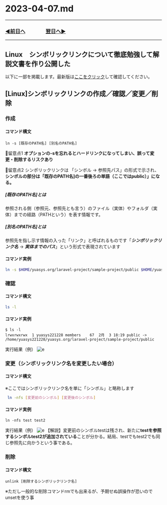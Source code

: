 # 2023-04-07.md

---

### [◀️前日へ](https://github.com/yuasys/chatty-journal/blob/main/2023/04/2023-04-06.md)&emsp;&emsp;&emsp;&emsp;[翌日へ▶️](https://github.com/yuasys/chatty-journal/blob/main/2023/04/2023-04-08.md)

---

## Linux　シンボリックリンクについて徹底勉強して解説文書を作り公開した

以下に一部を掲載します。最新版は[ここをクリック](https://hackmd.io/@yuasys/HJ_U0mTZ2)して確認してください。

## [Linux]シンボリックリンクの作成／確認／変更／削除

### 作成

#### コマンド構文

```bash=
ln -s [既存のPATH名] [別名のPATH名]
```

💓留意点1 **オプションの-sを忘れるとハードリンクになってしまい、誤って変更・削除するリスクあり**

💓留意点2 シンポリックリンクは 「シンボル -> 参照先パス」の形式で示され、**シンボルの部分は「既存のPATH名]の一番後ろの単語（ここではpublic）」になる。**

##### [既存のPATH名]とは

参照される側（参照元、参照先とも言う）のファイル（実体）やフォルダ（実体）までの経路（PATHという）を表す情報です。

##### [別名のPATH名]とは

参照先を指し示す情報の入った「リンク」と呼ばれるものです「***シンボリックリンク名*** -> ***実体までのパス***」という形式で表現されています

#### コマンド実例

```bash
ln -s $HOME/yuasys.org/laravel-project/sample-project/public $HOME/yuasys.org/public_html/dev01.yuasys.org
```

### 確認

#### コマンド構文

```bash
ls -l
```

#### コマンド実例

```bash=
$ ls -l
lrwxrwxrwx  1 yuasys221228 members    67  2月  3 18:19 public -> /home/yuasys221228/yuasys.org/laravel-project/sample-project/public
```

実行結果（例）
![e](https://i.imgur.com/qNiPZLQ.png)

### 変更（シンボリックリンク名を変更したい場合）

#### コマンド構文

 ※ここではシンボリックリンク名を単に「シンボル」と略称します

```bash
 ln -nfs [変更前のシンボル] [変更後のシンボル]
```

#### コマンド実例

```pash=
ln -nfs test test2
```

実行結果（例）
![e](https://i.imgur.com/1pQlxms.png)
 【解説】変更前のシンボルtestは残され、新たに**testを参照するシンボルtest2が追加されている**ことが分かる。結局、testでもtest2でも同じ参照先に向かうという事である。

### 削除

#### コマンド構文

 ```pash=
unlink [削除するシンボリックリンク名]
 ```

 ※ただし一般的な削除コマンドrmでも出来るが、予期せぬ誤操作が恐いのでunsetを使う事
